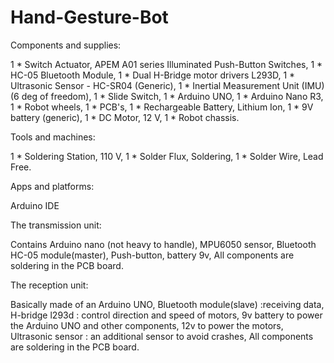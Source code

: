 # Hand-Gesture-Bot

Components and supplies:

1 * Switch Actuator, APEM A01 series Illuminated Push-Button Switches,
1 * HC-05 Bluetooth Module,
1 * Dual H-Bridge motor drivers L293D,
1 * Ultrasonic Sensor - HC-SR04 (Generic),
1 * Inertial Measurement Unit (IMU) (6 deg of freedom),
1 * Slide Switch,
1 * Arduino UNO,
1 * Arduino Nano R3,
1 * Robot wheels,
1 * PCB's,
1 * Rechargeable Battery, Lithium Ion,
1 * 9V battery (generic),
1 * DC Motor, 12 V,
1 * Robot chassis.

Tools and machines:

1 * Soldering Station, 110 V,
1 * Solder Flux, Soldering,
1 * Solder Wire, Lead Free.

Apps and platforms:

Arduino IDE


The transmission unit:

Contains Arduino nano (not heavy to handle),
MPU6050 sensor, 
Bluetooth HC-05 module(master), 
Push-button, battery 9v,
All components are soldering in the PCB board. 



The reception unit:

Basically made of an Arduino UNO,
Bluetooth module(slave) :receiving data,
H-bridge l293d : control direction and speed of motors, 
9v battery to power the Arduino UNO and other components, 
12v to power the motors,
Ultrasonic sensor : an additional sensor to avoid crashes,
All components are soldering in the PCB board. 


